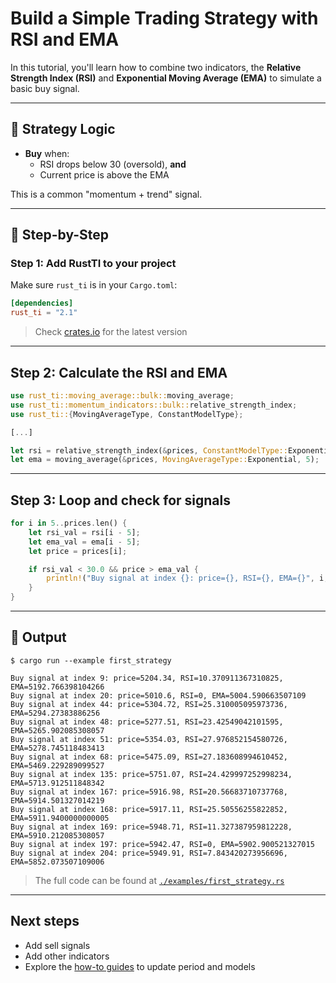 # Build a Simple Trading Strategy with RSI and EMA

In this tutorial, you'll learn how to combine two indicators, the **Relative Strength Index (RSI)** 
and **Exponential Moving Average (EMA)** to simulate a basic buy signal.

---

## 🧠 Strategy Logic

- **Buy** when:
  - RSI drops below 30 (oversold), **and**
  - Current price is above the EMA

This is a common "momentum + trend" signal.

---

## 🚀 Step-by-Step

### Step 1: Add RustTI to your project

Make sure `rust_ti` is in your `Cargo.toml`:

```toml
[dependencies]
rust_ti = "2.1"
```

> Check [crates.io](https://crates.io/crates/rust_ti) for the latest version

---

## Step 2: Calculate the RSI and EMA

```rust
use rust_ti::moving_average::bulk::moving_average;
use rust_ti::momentum_indicators::bulk::relative_strength_index;
use rust_ti::{MovingAverageType, ConstantModelType};

[...]

let rsi = relative_strength_index(&prices, ConstantModelType::ExponentialMovingAverage, 5);
let ema = moving_average(&prices, MovingAverageType::Exponential, 5);
```

---

## Step 3: Loop and check for signals

```rust
for i in 5..prices.len() {
    let rsi_val = rsi[i - 5];
    let ema_val = ema[i - 5];
    let price = prices[i];

    if rsi_val < 30.0 && price > ema_val {
        println!("Buy signal at index {}: price={}, RSI={}, EMA={}", i, price, rsi_val, ema_val);
    }
}
```

---

## 🧪 Output

```shell
$ cargo run --example first_strategy

Buy signal at index 9: price=5204.34, RSI=10.370911367310825, EMA=5192.766398104266
Buy signal at index 20: price=5010.6, RSI=0, EMA=5004.590663507109
Buy signal at index 44: price=5304.72, RSI=25.310005095973736, EMA=5294.27383886256
Buy signal at index 48: price=5277.51, RSI=23.42549042101595, EMA=5265.902085308057
Buy signal at index 51: price=5354.03, RSI=27.976852154580726, EMA=5278.745118483413
Buy signal at index 68: price=5475.09, RSI=27.183608994610452, EMA=5469.229289099527
Buy signal at index 135: price=5751.07, RSI=24.429997252998234, EMA=5713.912511848342
Buy signal at index 167: price=5916.98, RSI=20.56683710737768, EMA=5914.501327014219
Buy signal at index 168: price=5917.11, RSI=25.50556255822852, EMA=5911.9400000000005
Buy signal at index 169: price=5948.71, RSI=11.327387959812228, EMA=5910.212085308057
Buy signal at index 197: price=5942.47, RSI=0, EMA=5902.900521327015
Buy signal at index 204: price=5949.91, RSI=7.843420273956696, EMA=5852.073507109006
```

> The full code can be found at [`./examples/first_strategy.rs`](./examples/first_strategy.rs)

---

## Next steps

- Add sell signals
- Add other indicators
- Explore the [how-to guides](https://github.com/ChironMind/RustTI-how-to-guides) to update period and models
